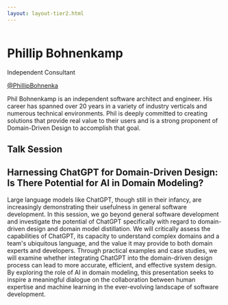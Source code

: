 ```yaml
---
layout: layout-tier2.html
---
```

<div class="container section featured-speaker">
   <div class="row">
     <div class="col-xs-12 col-sm-2 new-img-container">
       <img class="new-speaker-page-img phillip-bohnenkamp" />
       </div>
     <div class="col-xs-12 col-sm-10 copy-container">
       <h1 class="speaker-header">Phillip Bohnenkamp</h1>
       <span class="speaker-subtitle">Independent Consultant</span>
       <p><a class="speaker-handle" href="https://twitter.com/PhillipBohnenka" target="_blank">@PhillipBohnenka</a></p>
       <p>Phil Bohnenkamp is an independent software architect and engineer. His career has spanned over 20 years in a variety of industry verticals and numerous technical environments. Phil is deeply committed to creating solutions that provide real value to their users and is a strong proponent of Domain-Driven Design to accomplish that goal.</p>
       <h2>Talk Session</h2>
        <h2 class="gold">Harnessing ChatGPT for Domain-Driven Design: Is There Potential for AI in Domain Modeling?</h2>
       <p>Large language models like ChatGPT, though still in their infancy, are increasingly demonstrating their usefulness in general software development. In this session, we go beyond general software development and investigate the potential of ChatGPT specifically with regard to domain-driven design and domain model distillation. We will critically assess the capabilities of ChatGPT, its capacity to understand complex domains and a team's ubiquitous language, and the value it may provide to both domain experts and developers. Through practical examples and case studies, we will examine whether integrating ChatGPT into the domain-driven design process can lead to more accurate, efficient, and effective system design. By exploring the role of AI in domain modeling, this presentation seeks to inspire a meaningful dialogue on the collaboration between human expertise and machine learning in the ever-evolving landscape of software development.</p>
     </div>
   </div>
 </div>